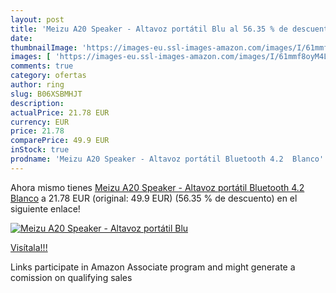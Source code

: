 ```yaml
---
layout: post
title: 'Meizu A20 Speaker - Altavoz portátil Blu al 56.35 % de descuento'
date: 
thumbnailImage: 'https://images-eu.ssl-images-amazon.com/images/I/61mmf8oyM4L._SL200_.jpg'
images: [ 'https://images-eu.ssl-images-amazon.com/images/I/61mmf8oyM4L._SL200_.jpg' ]
comments: true
category: ofertas
author: ring
slug: B06XSBMHJT
description:
actualPrice: 21.78 EUR
currency: EUR
price: 21.78
comparePrice: 49.9 EUR
inStock: true
prodname: 'Meizu A20 Speaker - Altavoz portátil Bluetooth 4.2  Blanco'
---
```


Ahora mismo tienes [Meizu A20 Speaker - Altavoz portátil Bluetooth 4.2  Blanco](https://www.amazon.es/dp/B06XSBMHJT/?tag=tolees-21) a 21.78 EUR (original: 49.9 EUR) (56.35 %  de descuento) en el siguiente enlace!

[![Meizu A20 Speaker - Altavoz portátil Blu](https://images-eu.ssl-images-amazon.com/images/I/61mmf8oyM4L._SL200_.jpg)](https://www.amazon.es/dp/B06XSBMHJT/?tag=tolees-21)

[Visítala!!!](https://www.amazon.es/dp/B06XSBMHJT/?tag=tolees-21)

Links participate in Amazon Associate program and might generate a comission on qualifying sales
